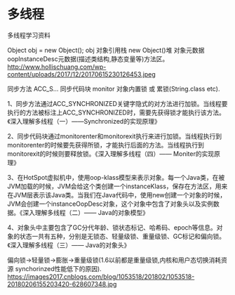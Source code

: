 # 多线程
多线程学习资料

Object obj = new Object();
obj 对象引用栈 new Object()堆 对象元数据 oopInstanceDesc元数据(描述类结构,静态变量等)方法区。
http://www.hollischuang.com/wp-content/uploads/2017/12/20170615230126453.jpeg

同步方法 ACC_S...
同步代码块 monitor 对象内置锁 或 累锁(String.class etc).

1、同步方法通过ACC_SYNCHRONIZED关键字隐式的对方法进行加锁。当线程要执行的方法被标注上ACC_SYNCHRONIZED时，需要先获得锁才能执行该方法。《深入理解多线程（一）——Synchronized的实现原理》

2、同步代码块通过monitorenter和monitorexit执行来进行加锁。当线程执行到monitorenter的时候要先获得所锁，才能执行后面的方法。当线程执行到monitorexit的时候则要释放锁。《深入理解多线程（四）—— Moniter的实现原理》

3、在HotSpot虚拟机中，使用oop-klass模型来表示对象。每一个Java类，在被JVM加载的时候，JVM会给这个类创建一个instanceKlass，保存在方法区，用来在JVM层表示该Java类。当我们在Java代码中，使用new创建一个对象的时候，JVM会创建一个instanceOopDesc对象，这个对象中包含了对象头以及实例数据。《深入理解多线程（二）—— Java的对象模型》

4、对象头中主要包含了GC分代年龄、锁状态标记、哈希码、epoch等信息。对象的状态一共有五种，分别是无锁态、轻量级锁、重量级锁、GC标记和偏向锁。《深入理解多线程（三）—— Java的对象头》

偏向锁->轻量锁->膨胀->重量级锁(1.6以前都是重量级锁,内核和用户态切换消耗资源 synchorinzed性能低下的原因).
https://images2017.cnblogs.com/blog/1053518/201802/1053518-20180206155203420-628607348.jpg

